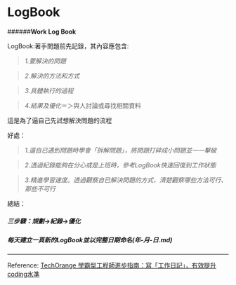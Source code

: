 # LogBook
######**Work Log Book**

LogBook:著手問題前先記錄，其內容應包含:
> *1.要解決的問題*

> *2.解決的方法和方式*

> *3.具體執行的過程*

> *4.結果及優化*＝＞與人討論或尋找相關資料

這是為了逼自己先試想解決問題的流程

好處：
> *1.逼自已遇到問題時學會「拆解問題」，將問題打碎成小問題並一一擊破*

> *2.透過紀錄能夠在分心或是上班時，參考LogBook快速回復到工作狀態*

> *3.精進學習速度。透過觀察自已解決問題的方式，清楚觀察哪些方法可行、那些不可行*

總結：
##### 三步驟：***規劃->紀錄->優化***
##### 每天建立一頁新的LogBook並以完整日期命名(年-月-日.md)
_ _ _

Reference:
[TechOrange 學霸型工程師進步指南：寫「工作日記」，有效提升coding水準](https://buzzorange.com/techorange/2017/12/08/coder-logbook/)